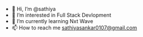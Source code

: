 - 👋 Hi, I’m @sathiya
- 👀 I’m interested in Full Stack Devlopment
- 🌱 I’m currently learning Nxt Wave
- 📫 How to reach me sathiyasankar0107@gmail.com

<!---
sathiya44/sathiya44 is a ✨ special ✨ repository because its `README.md` (this file) appears on your GitHub profile.
You can click the Preview link to take a look at your changes.
--->
